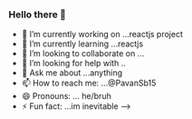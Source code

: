 ### Hello there 👋


- 🔭 I’m currently working on ...reactjs project
- 🌱 I’m currently learning ...reactjs
- 👯 I’m looking to collaborate on ...
- 🤔 I’m looking for help with ..
- 💬 Ask me about ...anything
- 📫 How to reach me: ...@PavanSb15
- 😄 Pronouns: ... he/bruh
- ⚡ Fun fact: ...im inevitable
-->

